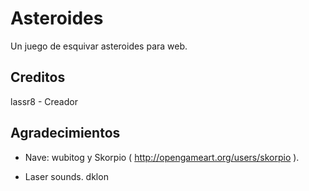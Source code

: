 # Asteroides

Un juego de esquivar asteroides para web.

## Creditos

lassr8 - Creador

## Agradecimientos

- Nave: wubitog y Skorpio ( <http://opengameart.org/users/skorpio> ).

- Laser sounds. dklon

